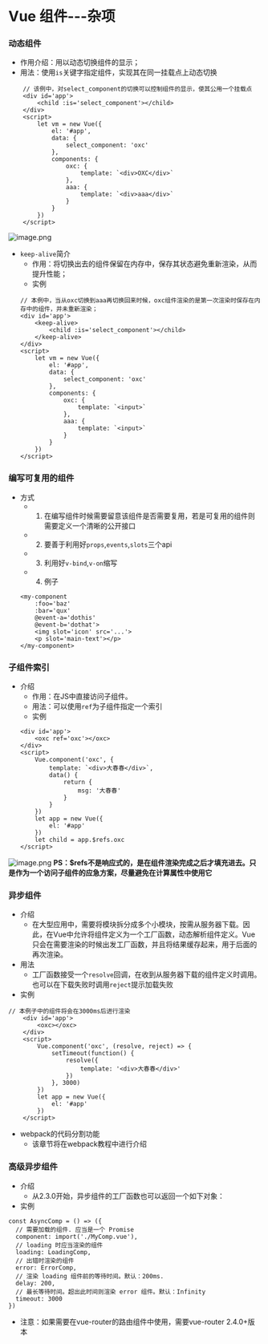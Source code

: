# Vue 组件---杂项

### 动态组件
- 作用介绍：用以动态切换组件的显示；
- 用法：使用`is`关键字指定组件，实现其在同一挂载点上动态切换
```
    // 该例中，对select_component的切换可以控制组件的显示，使其公用一个挂载点
    <div id='app'>
        <child :is='select_component'></child>
    </div>
    <script>
        let vm = new Vue({
            el: '#app',
            data: {
                select_component: 'oxc'
            },
            components: {
                oxc: {
                    template: `<div>OXC</div>`
                },
                aaa: {
                    template: `<div>aaa</div>`
                }
            }
        })
    </script>
```
![image.png](http://upload-images.jianshu.io/upload_images/3360875-027da0c45229380e.png?imageMogr2/auto-orient/strip%7CimageView2/2/w/1240)
- `keep-alive`简介
    - 作用：将切换出去的组件保留在内存中，保存其状态避免重新渲染，从而提升性能；
    - 实例
    ```
    // 本例中，当从oxc切换到aaa再切换回来时候，oxc组件渲染的是第一次渲染时保存在内存中的组件，并未重新渲染；
    <div id='app'>
        <keep-alive>
            <child :is='select_component'></child>
        </keep-alive>
    </div>
    <script>
        let vm = new Vue({
            el: '#app',
            data: {
                select_component: 'oxc'
            },
            components: {
                oxc: {
                    template: `<input>`
                },
                aaa: {
                    template: `<input>`
                }
            }
        })
    </script>
    ```

### 编写可复用的组件
- 方式
    - 1. 在编写组件时候需要留意该组件是否需要复用，若是可复用的组件则需要定义一个清晰的公开接口
    - 2. 要善于利用好`props`,`events`,`slots`三个api
    - 3. 利用好`v-bind`,`v-on`缩写
    - 4. 例子
    ```
    <my-component
        :foo='baz'
        :bar='qux'
        @event-a='dothis'
        @event-b='dothat'>
        <img slot='icon' src='...'>
        <p slot='main-text'></p>
    </my-component>
    ```

### 子组件索引
- 介绍
    - 作用：在JS中直接访问子组件。
    - 用法：可以使用`ref`为子组件指定一个索引
    - 实例
    ```
    <div id='app'>
        <oxc ref='oxc'></oxc>
    </div>
    <script>
        Vue.component('oxc', {
            template: `<div>大春春</div>`,
            data() {
                return {
                    msg: '大春春'
                }
            }
        })
        let app = new Vue({
            el: '#app'
        })
        let child = app.$refs.oxc
    </script>
    ```
![image.png](http://upload-images.jianshu.io/upload_images/3360875-47f3b78ffd8e4ce4.png?imageMogr2/auto-orient/strip%7CimageView2/2/w/1240)
**PS：$refs不是响应式的，是在组件渲染完成之后才填充进去。只是作为一个访问子组件的应急方案，尽量避免在计算属性中使用它**

### 异步组件
- 介绍
    - 在大型应用中，需要将模块拆分成多个小模块，按需从服务器下载。因此，在Vue中允许将组件定义为一个工厂函数，动态解析组件定义。Vue只会在需要渲染的时候出发工厂函数，并且将结果缓存起来，用于后面的再次渲染。
- 用法
    - 工厂函数接受一个`resolve`回调，在收到从服务器下载的组件定义时调用。也可以在下载失败时调用`reject`提示加载失败
- 实例
```
// 本例子中的组件将会在3000ms后进行渲染
    <div id='app'>
        <oxc></oxc>
    </div>
    <script>
        Vue.component('oxc', (resolve, reject) => {
            setTimeout(function() {
                resolve({
                    template: '<div>大春春</div>'
                })
            }, 3000)
        })
        let app = new Vue({
            el: '#app'
        })
    </script>
```
- webpack的代码分割功能
    - 该章节将在webpack教程中进行介绍

### 高级异步组件
- 介绍
    - 从2.3.0开始，异步组件的工厂函数也可以返回一个如下对象：
- 实例
```
const AsyncComp = () => ({
  // 需要加载的组件. 应当是一个 Promise
  component: import('./MyComp.vue'),
  // loading 时应当渲染的组件
  loading: LoadingComp,
  // 出错时渲染的组件
  error: ErrorComp,
  // 渲染 loading 组件前的等待时间。默认：200ms.
  delay: 200,
  // 最长等待时间。超出此时间则渲染 error 组件。默认：Infinity
  timeout: 3000
})
```
- 注意：如果需要在vue-router的路由组件中使用，需要vue-router 2.4.0+版本


